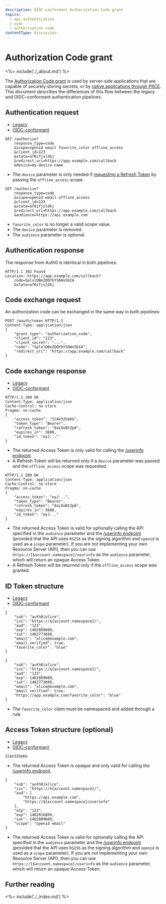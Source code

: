 ```yaml
---
description: OIDC-conformant Authorization Code grant
topics:
  - api-authentication
  - oidc
  - authorization-code
contentType: discussion
---
```


# Authorization Code grant

<%= include('./_about.md') %>

The [Authorization Code grant](/api-auth/grant/authorization-code) is used by server-side applications that are capable of securely storing secrets, or by [native applications through PKCE](/api-auth/grant/authorization-code-pkce).
This document describes the differences of this flow between the legacy and OIDC-conformant authentication pipelines.

## Authentication request

<div class="code-picker">
  <div class="languages-bar">
    <ul>
      <li><a href="#request-legacy" data-toggle="tab">Legacy</a></li>
      <li><a href="#request-oidc" data-toggle="tab">OIDC-conformant</a></li>
    </ul>
  </div>
  <div class="tab-content">
    <div id="request-legacy" class="tab-pane active">
      <pre class="text hljs"><code>GET /authorize?
    response_type=code
    &scope=openid email favorite_color offline_access
    &client_id=123
    &state=af0ifjsldkj
    &redirect_uri=https://app.example.com/callback
    &device=my-device-name</code></pre>
    <ul>
        <li>The <code>device</code> parameter is only needed if <a href="/tokens/refresh-token">requesting a Refresh Token</a> by passing the <code>offline_access</code> scope.</li>
    </ul>
    </div>
    <div id="request-oidc" class="tab-pane">
      <pre class="text hljs"><code>GET /authorize?
    response_type=code
    &scope=openid email offline_access
    &client_id=123
    &state=af0ifjsldkj
    &redirect_uri=https://app.example.com/callback
    &audience=https://api.example.com </code></pre>
    <ul>
        <li><code>favorite_color</code> is no longer a valid scope value.</li>
        <li>The <code>device</code> parameter is removed.</li>
        <li>The <code>audience</code> parameter is optional.</li>
    </ul>
    </div>
  </div>
</div>

## Authentication response

The response from Auth0 is identical in both pipelines:

```text
HTTP/1.1 302 Found
Location: https://app.example.com/callback?
    code=SplxlOBeZQQYbYS6WxSbIA
    &state=af0ifjsldkj
```


## Code exchange request

An authorization code can be exchanged in the same way in both pipelines:

```text
POST /oauth/token HTTP/1.1
Content-Type: application/json
{
    "grant_type": "authorization_code",
    "client_id": "123",
    "client_secret": "...",
    "code": "SplxlOBeZQQYbYS6WxSbIA",
    "redirect_uri": "https://app.example.com/callback"
}
```

## Code exchange response

<div class="code-picker">
  <div class="languages-bar">
    <ul>
      <li><a href="#exchange-legacy" data-toggle="tab">Legacy</a></li>
      <li><a href="#exchange-oidc" data-toggle="tab">OIDC-conformant</a></li>
    </ul>
  </div>
  <div class="tab-content">
    <div id="exchange-legacy" class="tab-pane active">
      <pre class="text hljs"><code>HTTP/1.1 200 OK
Content-Type: application/json
Cache-Control: no-store
Pragma: no-cache
{
    "access_token": "SlAV32hkKG",
    "token_type": "Bearer",
    "refresh_token": "8xLOxBtZp8",
    "expires_in": 3600,
    "id_token": "eyJ..."
}</code></pre>
    <ul>
        <li>The returned Access Token is only valid for calling the <a href="/api/authentication#get-user-info">/userinfo endpoint</a>.</li>
        <li>A Refresh Token will be returned only if a <code>device</code> parameter was passed and the <code>offline_access</code> scope was requested.</li>
    </ul>
    </div>
    <div id="exchange-oidc" class="tab-pane">
      <pre class="text hljs"><code>HTTP/1.1 200 OK
Content-Type: application/json
Cache-Control: no-store
Pragma: no-cache
{
    "access_token": "eyJ...",
    "token_type": "Bearer",
    "refresh_token": "8xLOxBtZp8",
    "expires_in": 3600,
    "id_token": "eyJ..."
}</code></pre>
        <ul>
            <li>The returned Access Token is valid for optionally calling the API specified in the <code>audience</code> parameter and the <a href="/api/authentication#get-user-info">/userinfo endpoint</a> (provided that the API uses <code>RS256</code> as the signing algorithm and <code>openid</code> is used as a <code>scope</code> parameter). If you are not implementing your own Resource Server (API), then you can use <code>https://{$account.namespace}/userinfo</code> as the <code>audience</code> parameter, which will return an opaque Access Token.</li>
            <li>A Refresh Token will be returned only if the <code>offline_access</code> scope was granted.</li>
        </ul>
    </div>
  </div>
</div>

## ID Token structure

<div class="code-picker">
  <div class="languages-bar">
    <ul>
      <li><a href="#idtoken-legacy" data-toggle="tab">Legacy</a></li>
      <li><a href="#idtoken-oidc" data-toggle="tab">OIDC-conformant</a></li>
    </ul>
  </div>
  <div class="tab-content">
    <div id="idtoken-legacy" class="tab-pane active">
      <pre class="json hljs"><code>{
    "sub": "auth0|alice",
    "iss": "https://${account.namespace}/",
    "aud": "123",
    "exp": 1482809609,
    "iat": 1482773609,
    "email": "alice@example.com",
    "email_verified": true,
    "favorite_color": "blue"
}</code></pre>
    </div>
    <div id="idtoken-oidc" class="tab-pane">
      <pre class="json hljs"><code>{
    "sub": "auth0|alice",
    "iss": "https://${account.namespace}/",
    "aud": "123",
    "exp": 1482809609,
    "iat": 1482773609,
    "email": "alice@example.com",
    "email_verified": true,
    "https://app.example.com/favorite_color": "blue"
}</code></pre>
        <ul>
            <li>The <code>favorite_color</code> claim must be namespaced and added through a rule.</li>
        </ul>
    </div>
  </div>
</div>

## Access Token structure (optional)

<div class="code-picker">
  <div class="languages-bar">
    <ul>
      <li><a href="#accesstoken-legacy" data-toggle="tab">Legacy</a></li>
      <li><a href="#accesstoken-oidc" data-toggle="tab">OIDC-conformant</a></li>
    </ul>
  </div>
  <div class="tab-content">
    <div id="accesstoken-legacy" class="tab-pane active">
      <pre class="text hljs"><code>SlAV32hkKG</code></pre>
      <ul>
        <li>The returned Access Token is opaque and only valid for calling the <a href="/api/authentication#get-user-info">/userinfo endpoint</a>.</li>
      </ul>
    </div>
    <div id="accesstoken-oidc" class="tab-pane">
      <pre class="json hljs"><code>{
    "sub": "auth0|alice",
    "iss": "https://${account.namespace}/",
    "aud": [
        "https://api.example.com",
        "https://${account.namespace}/userinfo"
    ],
    "azp": "123",
    "exp": 1482816809,
    "iat": 1482809609,
    "scope": "openid email"
}</code></pre>
        <ul>
            <li>The returned Access Token is valid for optionally calling the API specified in the <code>audience</code> parameter and the <a href="/api/authentication#get-user-info">/userinfo endpoint</a> (provided that the API uses <code>RS256</code> as the signing algorithm and <code>openid</code> is used as a <code>scope</code> parameter). If you are not implementing your own Resource Server (API), then you can use <code>https://{$account.namespace}/userinfo</code> as the <code>audience</code> parameter, which will return an opaque Access Token.</li>
        </ul>
    </div>
  </div>
</div>

## Further reading

<%= include('./_index.md') %>
